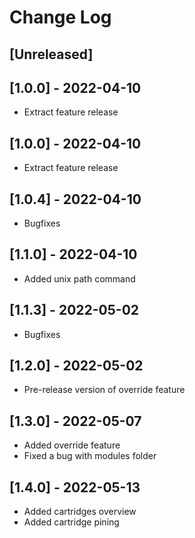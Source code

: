 <!-- markdownlint-disable -->
# Change Log

## [Unreleased]
## [1.0.0] - 2022-04-10
- Extract feature release

## [1.0.0] - 2022-04-10
- Extract feature release

## [1.0.4] - 2022-04-10
- Bugfixes

## [1.1.0] - 2022-04-10
- Added unix path command

## [1.1.3] - 2022-05-02
- Bugfixes

## [1.2.0] - 2022-05-02
- Pre-release version of override feature

## [1.3.0] - 2022-05-07
- Added override feature
- Fixed a bug with modules folder

## [1.4.0] - 2022-05-13
- Added cartridges overview
- Added cartridge pining
